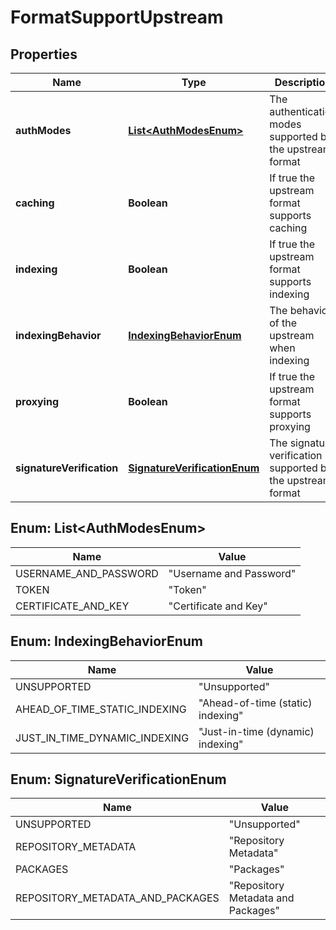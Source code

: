 
# FormatSupportUpstream

## Properties
Name | Type | Description | Notes
------------ | ------------- | ------------- | -------------
**authModes** | [**List&lt;AuthModesEnum&gt;**](#List&lt;AuthModesEnum&gt;) | The authentication modes supported by the upstream format | 
**caching** | **Boolean** | If true the upstream format supports caching | 
**indexing** | **Boolean** | If true the upstream format supports indexing | 
**indexingBehavior** | [**IndexingBehaviorEnum**](#IndexingBehaviorEnum) | The behavior of the upstream when indexing |  [optional]
**proxying** | **Boolean** | If true the upstream format supports proxying | 
**signatureVerification** | [**SignatureVerificationEnum**](#SignatureVerificationEnum) | The signature verification supported by the upstream format |  [optional]


<a name="List<AuthModesEnum>"></a>
## Enum: List&lt;AuthModesEnum&gt;
Name | Value
---- | -----
USERNAME_AND_PASSWORD | &quot;Username and Password&quot;
TOKEN | &quot;Token&quot;
CERTIFICATE_AND_KEY | &quot;Certificate and Key&quot;


<a name="IndexingBehaviorEnum"></a>
## Enum: IndexingBehaviorEnum
Name | Value
---- | -----
UNSUPPORTED | &quot;Unsupported&quot;
AHEAD_OF_TIME_STATIC_INDEXING | &quot;Ahead-of-time (static) indexing&quot;
JUST_IN_TIME_DYNAMIC_INDEXING | &quot;Just-in-time (dynamic) indexing&quot;


<a name="SignatureVerificationEnum"></a>
## Enum: SignatureVerificationEnum
Name | Value
---- | -----
UNSUPPORTED | &quot;Unsupported&quot;
REPOSITORY_METADATA | &quot;Repository Metadata&quot;
PACKAGES | &quot;Packages&quot;
REPOSITORY_METADATA_AND_PACKAGES | &quot;Repository Metadata and Packages&quot;



